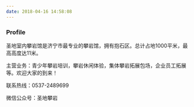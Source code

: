 ```yaml
---
date: 2018-04-16 14:58:08
---
```




### <span class="fa fa-info-circle"></span> Profile


圣地室内攀岩馆是济宁市最专业的攀岩馆，拥有抱石区。总计占地1000平米，最高高度达11米。

主营业务：青少年攀岩培训，攀岩休闲体验，集体攀岩拓展包场，企业员工拓展等。欢迎大家的到来！

联系热线：0537-2489699

微信公众号：圣地攀岩



